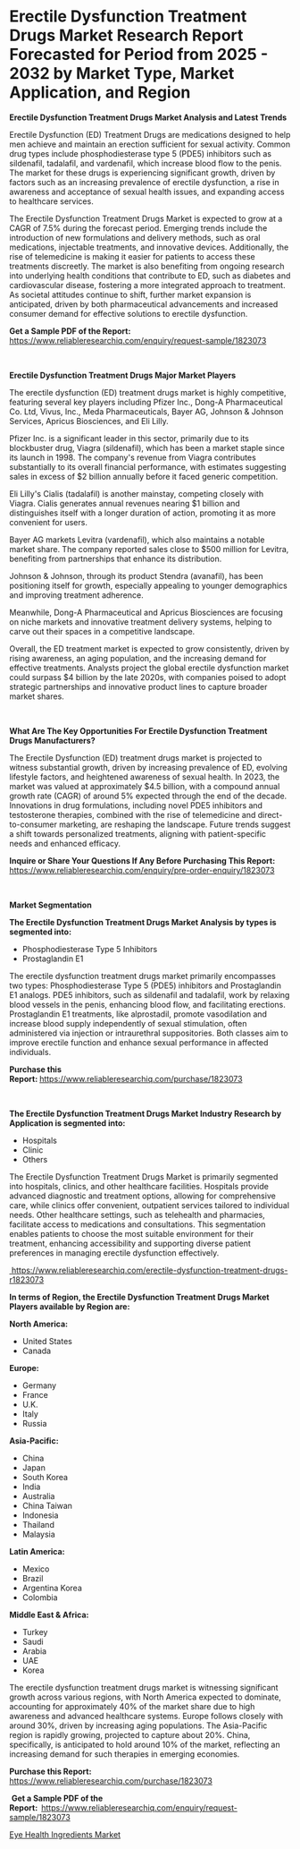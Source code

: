 <p><h1>Erectile Dysfunction Treatment Drugs Market Research Report Forecasted for Period from 2025 -  2032 by Market Type, Market Application, and Region</h1></p><p><strong>Erectile Dysfunction Treatment Drugs Market Analysis and Latest Trends</strong></p>
<p><p>Erectile Dysfunction (ED) Treatment Drugs are medications designed to help men achieve and maintain an erection sufficient for sexual activity. Common drug types include phosphodiesterase type 5 (PDE5) inhibitors such as sildenafil, tadalafil, and vardenafil, which increase blood flow to the penis. The market for these drugs is experiencing significant growth, driven by factors such as an increasing prevalence of erectile dysfunction, a rise in awareness and acceptance of sexual health issues, and expanding access to healthcare services.</p><p>The Erectile Dysfunction Treatment Drugs Market is expected to grow at a CAGR of 7.5% during the forecast period. Emerging trends include the introduction of new formulations and delivery methods, such as oral medications, injectable treatments, and innovative devices. Additionally, the rise of telemedicine is making it easier for patients to access these treatments discreetly. The market is also benefiting from ongoing research into underlying health conditions that contribute to ED, such as diabetes and cardiovascular disease, fostering a more integrated approach to treatment. As societal attitudes continue to shift, further market expansion is anticipated, driven by both pharmaceutical advancements and increased consumer demand for effective solutions to erectile dysfunction.</p></p>
<p><strong>Get a Sample PDF of the Report:&nbsp;</strong> <a href="https://www.reliableresearchiq.com/enquiry/request-sample/1823073?utm_campaign=2310&utm_medium=2&utm_source=Github&utm_content=ia&utm_term=08032025&utm_id=erectile-dysfunction-treatment-drugs">https://www.reliableresearchiq.com/enquiry/request-sample/1823073</a></p>
<p>&nbsp;</p>
<p><strong>Erectile Dysfunction Treatment Drugs Major Market Players</strong></p>
<p><p>The erectile dysfunction (ED) treatment drugs market is highly competitive, featuring several key players including Pfizer Inc., Dong-A Pharmaceutical Co. Ltd, Vivus, Inc., Meda Pharmaceuticals, Bayer AG, Johnson & Johnson Services, Apricus Biosciences, and Eli Lilly. </p><p>Pfizer Inc. is a significant leader in this sector, primarily due to its blockbuster drug, Viagra (sildenafil), which has been a market staple since its launch in 1998. The company's revenue from Viagra contributes substantially to its overall financial performance, with estimates suggesting sales in excess of $2 billion annually before it faced generic competition. </p><p>Eli Lilly's Cialis (tadalafil) is another mainstay, competing closely with Viagra. Cialis generates annual revenues nearing $1 billion and distinguishes itself with a longer duration of action, promoting it as more convenient for users.</p><p>Bayer AG markets Levitra (vardenafil), which also maintains a notable market share. The company reported sales close to $500 million for Levitra, benefiting from partnerships that enhance its distribution.</p><p>Johnson & Johnson, through its product Stendra (avanafil), has been positioning itself for growth, especially appealing to younger demographics and improving treatment adherence. </p><p>Meanwhile, Dong-A Pharmaceutical and Apricus Biosciences are focusing on niche markets and innovative treatment delivery systems, helping to carve out their spaces in a competitive landscape.</p><p>Overall, the ED treatment market is expected to grow consistently, driven by rising awareness, an aging population, and the increasing demand for effective treatments. Analysts project the global erectile dysfunction market could surpass $4 billion by the late 2020s, with companies poised to adopt strategic partnerships and innovative product lines to capture broader market shares.</p></p>
<p>&nbsp;</p>
<p><strong>What Are The Key Opportunities For Erectile Dysfunction Treatment Drugs Manufacturers?</strong></p>
<p><p>The Erectile Dysfunction (ED) treatment drugs market is projected to witness substantial growth, driven by increasing prevalence of ED, evolving lifestyle factors, and heightened awareness of sexual health. In 2023, the market was valued at approximately $4.5 billion, with a compound annual growth rate (CAGR) of around 5% expected through the end of the decade. Innovations in drug formulations, including novel PDE5 inhibitors and testosterone therapies, combined with the rise of telemedicine and direct-to-consumer marketing, are reshaping the landscape. Future trends suggest a shift towards personalized treatments, aligning with patient-specific needs and enhanced efficacy.</p></p>
<p><strong>Inquire or Share Your Questions If Any Before Purchasing This Report:</strong> <a href="https://www.reliableresearchiq.com/enquiry/pre-order-enquiry/1823073?utm_campaign=2310&utm_medium=2&utm_source=Github&utm_content=ia&utm_term=08032025&utm_id=erectile-dysfunction-treatment-drugs">https://www.reliableresearchiq.com/enquiry/pre-order-enquiry/1823073</a></p>
<p>&nbsp;</p>
<p><strong>Market Segmentation</strong></p>
<p><strong>The Erectile Dysfunction Treatment Drugs Market Analysis by types is segmented into:</strong></p>
<p><ul><li>Phosphodiesterase Type 5 Inhibitors</li><li>Prostaglandin E1</li></ul></p>
<p><p>The erectile dysfunction treatment drugs market primarily encompasses two types: Phosphodiesterase Type 5 (PDE5) inhibitors and Prostaglandin E1 analogs. PDE5 inhibitors, such as sildenafil and tadalafil, work by relaxing blood vessels in the penis, enhancing blood flow, and facilitating erections. Prostaglandin E1 treatments, like alprostadil, promote vasodilation and increase blood supply independently of sexual stimulation, often administered via injection or intraurethral suppositories. Both classes aim to improve erectile function and enhance sexual performance in affected individuals.</p></p>
<p><strong>Purchase this Report:&nbsp;</strong><a href="https://www.reliableresearchiq.com/purchase/1823073?utm_campaign=2310&utm_medium=2&utm_source=Github&utm_content=ia&utm_term=08032025&utm_id=erectile-dysfunction-treatment-drugs">https://www.reliableresearchiq.com/purchase/1823073</a></p>
<p>&nbsp;</p>
<p><strong>The Erectile Dysfunction Treatment Drugs Market Industry Research by Application is segmented into:</strong></p>
<p><ul><li>Hospitals</li><li>Clinic</li><li>Others</li></ul></p>
<p><p>The Erectile Dysfunction Treatment Drugs Market is primarily segmented into hospitals, clinics, and other healthcare facilities. Hospitals provide advanced diagnostic and treatment options, allowing for comprehensive care, while clinics offer convenient, outpatient services tailored to individual needs. Other healthcare settings, such as telehealth and pharmacies, facilitate access to medications and consultations. This segmentation enables patients to choose the most suitable environment for their treatment, enhancing accessibility and supporting diverse patient preferences in managing erectile dysfunction effectively.</p></p>
<p><a href="https://www.reliableresearchiq.com/erectile-dysfunction-treatment-drugs-r1823073?utm_campaign=2310&utm_medium=2&utm_source=Github&utm_content=ia&utm_term=08032025&utm_id=erectile-dysfunction-treatment-drugs">&nbsp;https://www.reliableresearchiq.com/erectile-dysfunction-treatment-drugs-r1823073</a></p>
<p><strong>In terms of Region, the Erectile Dysfunction Treatment Drugs Market Players available by Region are:</strong></p>
<p>
    <p> <strong> North America: </strong>
        <ul>
            <li>United States</li>
            <li>Canada</li>
        </ul>
        </p> 
    <p> <strong> Europe: </strong>
        <ul>
            <li>Germany</li>
            <li>France</li>
            <li>U.K.</li>
            <li>Italy</li>
            <li>Russia</li>
        </ul>
        </p> 
    <p> <strong> Asia-Pacific: </strong>
        <ul>
            <li>China</li>
            <li>Japan</li>
            <li>South Korea</li>
            <li>India</li>
            <li>Australia</li>
            <li>China Taiwan</li>
            <li>Indonesia</li>
            <li>Thailand</li>
            <li>Malaysia</li>
        </ul>
        </p> 
    <p> <strong> Latin America: </strong>
        <ul>
            <li>Mexico</li>
            <li>Brazil</li>
            <li>Argentina Korea</li>
            <li>Colombia</li>
        </ul>
        </p> 
    <p> <strong> Middle East & Africa: </strong>
        <ul>
            <li>Turkey</li>
            <li>Saudi</li>
            <li>Arabia</li>
            <li>UAE</li>
            <li>Korea</li>
        </ul>
    </p>
    </p>
<p><p>The erectile dysfunction treatment drugs market is witnessing significant growth across various regions, with North America expected to dominate, accounting for approximately 40% of the market share due to high awareness and advanced healthcare systems. Europe follows closely with around 30%, driven by increasing aging populations. The Asia-Pacific region is rapidly growing, projected to capture about 20%. China, specifically, is anticipated to hold around 10% of the market, reflecting an increasing demand for such therapies in emerging economies.</p></p>
<p><strong>Purchase this Report: </strong><a href="https://www.reliableresearchiq.com/purchase/1823073?utm_campaign=2310&utm_medium=2&utm_source=Github&utm_content=ia&utm_term=08032025&utm_id=erectile-dysfunction-treatment-drugs">https://www.reliableresearchiq.com/purchase/1823073</a></p>
<p>&nbsp;<strong>Get a Sample PDF of the Report:&nbsp;&nbsp;</strong><a href="https://www.reliableresearchiq.com/enquiry/request-sample/1823073?utm_campaign=2310&utm_medium=2&utm_source=Github&utm_content=ia&utm_term=08032025&utm_id=erectile-dysfunction-treatment-drugs">https://www.reliableresearchiq.com/enquiry/request-sample/1823073</a></p>
<p><strong></strong></p>
<p><p><a href="https://github.com/edacruz6/Market-Research-Report-List-1/blob/main/eye-health-ingredients-market.md?utm_campaign=2310&utm_medium=2&utm_source=Github&utm_content=ia&utm_term=08032025&utm_id=erectile-dysfunction-treatment-drugs">Eye Health Ingredients Market</a></p></p>